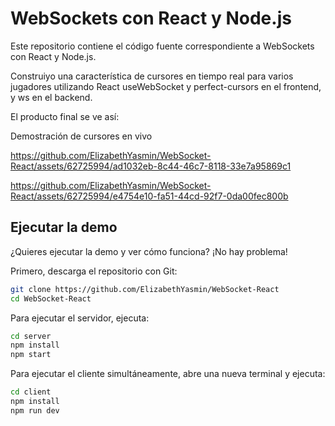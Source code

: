 # WebSockets con React y Node.js

Este repositorio contiene el código fuente correspondiente a WebSockets con React y Node.js.

Construiyo una característica de cursores en tiempo real para varios jugadores utilizando React useWebSocket y perfect-cursors en el frontend, y ws en el backend.

El producto final se ve así:

Demostración de cursores en vivo


<!--[![Ver Video](https://youtu.be/TPUOuFDaVUY?si=5alBwTBJ14yPm8cK/0.jpg)](https://youtu.be/TPUOuFDaVUY?si=5alBwTBJ14yPm8cK)

AQUI AGREGO POR ISSUES LOS VIDEOS-->

https://github.com/ElizabethYasmin/WebSocket-React/assets/62725994/ad1032eb-8c44-46c7-8118-33e7a95869c1

https://github.com/ElizabethYasmin/WebSocket-React/assets/62725994/e4754e10-fa51-44cd-92f7-0da00fec800b





## Ejecutar la demo

¿Quieres ejecutar la demo y ver cómo funciona? ¡No hay problema!

Primero, descarga el repositorio con Git:

```bash
git clone https://github.com/ElizabethYasmin/WebSocket-React
cd WebSocket-React
```

Para ejecutar el servidor, ejecuta:
```bash
cd server
npm install
npm start

```

Para ejecutar el cliente simultáneamente, abre una nueva terminal y ejecuta:

```bash
cd client
npm install
npm run dev


```